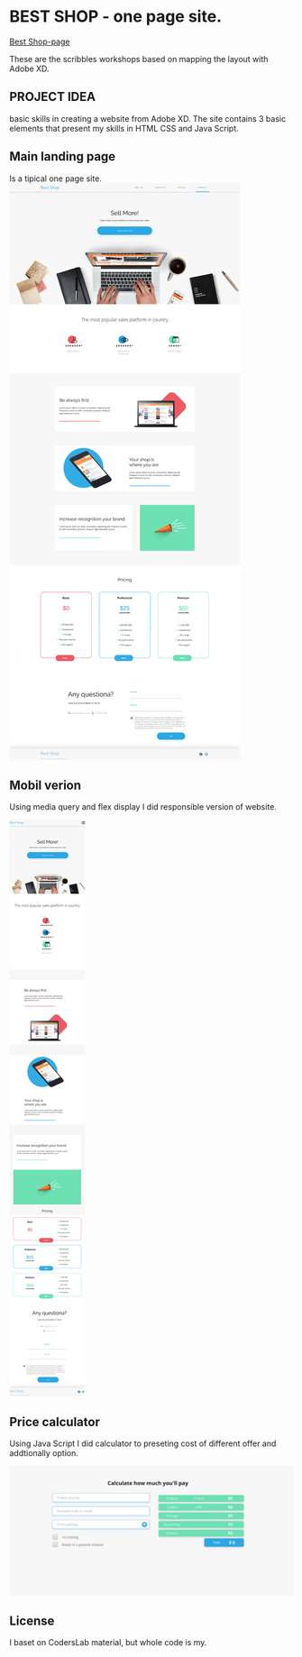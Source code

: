 # BEST SHOP - one page site.

[Best Shop-page](https://best-shop-mib.web.app/)

These are the scribbles workshops based on mapping the layout with Adobe XD.

## PROJECT IDEA

basic skills in creating a website from Adobe XD. The site contains 3 basic elements that present my skills in HTML CSS and Java Script.

## Main landing page

Is a tipical one page site.
![prin screen main page](https://github.com/MIBuczek/BestShop/blob/master/main%20page.png)

## Mobil verion

Using media query and flex display I did responsible version of website.

![prin screen mobil version](https://github.com/MIBuczek/BestShop/blob/master/mobil-version.png)

## Price calculator

Using Java Script I did calculator to preseting cost of different offer and addtionally option.

![print screen calculator](https://github.com/MIBuczek/BestShop/blob/master/calculator.png)

## License

I baset on CodersLab material, but whole code is my.
